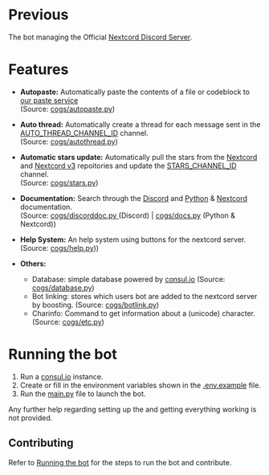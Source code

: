 # Previous
The bot managing the Official [Nextcord Discord Server][NEXTCORDSERVER].

# Features

- **Autopaste:**
    Automatically paste the contents of a file or codeblock to [our paste service][PASTESERVICE] \
    (Source: [cogs/autopaste.py][AUTOPASTEPY])

- **Auto thread:**
    Automatically create a thread for each message sent in the [AUTO_THREAD_CHANNEL_ID] channel. \
    (Source: [cogs/autothread.py][AUTOTHREADPY])

- **Automatic stars update:**
    Automatically pull the stars from the [Nextcord][NEXTCORDREPOSITORY] and [Nextcord v3][NEXTCORDREPOSITORYV3] repoitories and update the [STARS_CHANNEL_ID] channel. \
    (Source: [cogs/stars.py][STARSPY])

- **Documentation:** 
    Search through the [Discord][DISCORDDOCS] and [Python][PYTHONDOCS] & [Nextcord][NEXTCORDDOCS] documentation. \
    (Source: [cogs/discorddoc.py ][DDOCSPY] (Discord) | [cogs/docs.py][DOCSPY] (Python & Nextcord))

- **Help System:**
    An help system using buttons for the nextcord server. \
    (Source: [cogs/help.py][HELPPY]))	

- **Others:**
    - Database: simple database powered by [consul.io][CONSUL]
    (Source: [cogs/database.py][DATABASEPY])
    - Bot linking: stores which users bot are added to the nextcord server by boosting.
    (Source: [cogs/botlink.py][BOTLINKPY])
    - Charinfo: Command to get information about a (unicode) character.
    (Source: [cogs/etc.py][ETCPY])

# Running the bot
1. Run a [consul.io][CONSUL] instance.
2. Create or fill in the environment variables shown in the [.env.example][ENVFILE] file.
3. Run the [main.py](./main.py) file to launch the bot.

Any further help regarding setting up the and getting everything working is not provided.
## Contributing
Refer to [Running the bot](#running-the-bot) for the steps to run the bot and contribute.


[CONSUL]: https://www.consul.io/
[NEXTCORDSERVER]: https://discord.gg/ZebatWssCB
[PASTESERVICE]: https://paste.nextcord.dev
[ENVFILE]: ./.env.example
[AUTO_THREAD_CHANNEL_ID]: ./.env.example#L10
[STARS_CHANNEL_ID]: ./.env.example#L9
[DISCORDDOCS]: https://discord.com/developers/docs/intro
[PYTHONDOCS]: https://docs.python.org/
[NEXTCORDDOCS]: https://docs.nextcord.dev/
[NEXTCORDREPOSITORY]: https://github.com/nextcord/nextcord
[NEXTCORDREPOSITORYV3]: https://github.com/nextcord/nextcord-v3
[AUTOPASTEPY]: ./cogs/autopaste.py
[AUTOTHREADPY]: ./cogs/autothread.py
[HELPPY]: ./cogs/help.py
[DDOCSPY]: ./cogs/discorddoc.py
[DOCSPY]: ./cogs/docs.py
[STARSPY]: ./cogs/stars.py
[ETCPY]: ./cogs/etc.py
[DATABASEPY]: ./cogs/database.py
[BOTLINKPY]: ./cogs/bot_linking.py